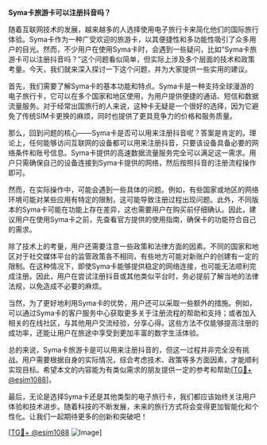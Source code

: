**Syma卡旅游卡可以注册抖音吗？**

随着互联网技术的发展，越来越多的人选择使用电子旅行卡来简化他们的国际旅行体验。Syma卡作为一种广受欢迎的旅游卡，以其便捷性和多功能性吸引了众多用户的目光。然而，不少用户在使用Syma卡时，会遇到一些疑问，比如“Syma卡旅游卡可以注册抖音吗？”这个问题看似简单，但实际上涉及多个层面的技术和政策考量。今天，我们就来深入探讨一下这个问题，并为大家提供一些实用的建议。

首先，我们需要了解Syma卡的基本功能和特点。Syma卡是一种支持全球漫游的电子旅行卡，它可以在多个国家和地区使用，为用户提供便捷的通话、短信和数据流量服务。对于经常出国旅行的人来说，这种卡无疑是一个很好的选择，因为它避免了传统SIM卡更换的麻烦，同时也提供了更具竞争力的价格和服务质量。

那么，回到问题的核心——Syma卡是否可以用来注册抖音呢？答案是肯定的。理论上，任何能够访问互联网的设备都可以用来注册抖音，只要该设备具备必要的网络条件和账号信息。Syma卡提供的高速数据流量服务完全可以满足这一需求。用户只需确保自己的设备连接到Syma卡提供的网络，然后按照抖音的注册流程操作即可。

然而，在实际操作中，可能会遇到一些具体的问题。例如，有些国家或地区的网络环境可能对某些应用有特定的限制，这可能导致注册过程出现问题。此外，不同版本的Syma卡可能在功能上存在差异，这也需要用户在购买前仔细确认。因此，建议用户在使用Syma卡之前，先查看官方提供的使用指南，确保卡的功能符合自己的需求。

除了技术上的考量，用户还需要注意一些政策和法律方面的因素。不同的国家和地区对于社交媒体平台的监管政策各不相同，有些地方可能对新账户的创建有一定的限制。在这种情况下，即使Syma卡能够提供稳定的网络连接，也可能无法顺利完成注册。因此，用户在尝试注册抖音或其他类似平台时，务必提前了解当地的法律法规，以免造成不必要的麻烦。

当然，为了更好地利用Syma卡的优势，用户还可以采取一些额外的措施。例如，可以通过Syma卡的客户服务中心获取更多关于注册流程的帮助和支持；或者加入相关的在线社区，与其他用户交流经验，分享心得。这些方法不仅能够提高注册的成功率，还能让用户在旅途中享受到更加丰富的数字生活体验。

总的来说，Syma卡旅游卡是可以用来注册抖音的，但这一过程并非完全没有挑战。用户需要根据自身的实际情况，综合考虑技术、政策等多方面因素，才能顺利实现目标。希望本文的内容能为有类似需求的朋友提供一定的参考和帮助[[TG💪+ @esim1088](https://t.me/s/esim1088)]。

最后，无论是选择Syma卡还是其他类型的电子旅行卡，我们都应该始终关注用户体验和技术进步。随着科技的不断发展，未来的旅行方式将会变得更加智能化和个性化。让我们一起期待更多的创新和突破吧！

[[TG💪+ @esim1088](https://t.me/s/esim1088) ![Image](https://i.postimg.cc/4NQfJmqS/Snipaste-2025-05-13-00-14-12.png)]